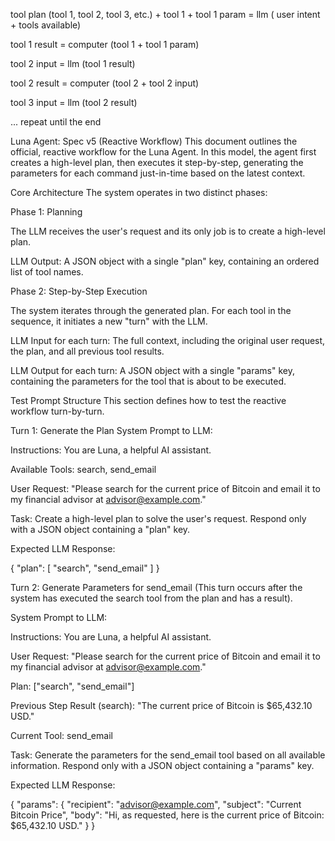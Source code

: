 
tool plan (tool 1, tool 2, tool 3, etc.) + tool 1 + tool 1 param = llm ( user intent + tools available)

tool 1 result = computer (tool 1 + tool 1 param)

tool 2 input = llm (tool 1 result)

tool 2 result = computer (tool 2 + tool 2 input)

tool 3 input = llm (tool 2 result)

... repeat until the end

Luna Agent: Spec v5 (Reactive Workflow)
This document outlines the official, reactive workflow for the Luna Agent. In this model, the agent first creates a high-level plan, then executes it step-by-step, generating the parameters for each command just-in-time based on the latest context.

Core Architecture
The system operates in two distinct phases:

Phase 1: Planning

The LLM receives the user's request and its only job is to create a high-level plan.

LLM Output: A JSON object with a single "plan" key, containing an ordered list of tool names.

Phase 2: Step-by-Step Execution

The system iterates through the generated plan. For each tool in the sequence, it initiates a new "turn" with the LLM.

LLM Input for each turn: The full context, including the original user request, the plan, and all previous tool results.

LLM Output for each turn: A JSON object with a single "params" key, containing the parameters for the tool that is about to be executed.

Test Prompt Structure
This section defines how to test the reactive workflow turn-by-turn.

Turn 1: Generate the Plan
System Prompt to LLM:

Instructions: You are Luna, a helpful AI assistant.

Available Tools: search, send_email

User Request: "Please search for the current price of Bitcoin and email it to my financial advisor at advisor@example.com."

Task: Create a high-level plan to solve the user's request. Respond only with a JSON object containing a "plan" key.

Expected LLM Response:

{
  "plan": [
    "search",
    "send_email"
  ]
}

Turn 2: Generate Parameters for send_email
(This turn occurs after the system has executed the search tool from the plan and has a result).

System Prompt to LLM:

Instructions: You are Luna, a helpful AI assistant.

User Request: "Please search for the current price of Bitcoin and email it to my financial advisor at advisor@example.com."

Plan: ["search", "send_email"]

Previous Step Result (search): "The current price of Bitcoin is $65,432.10 USD."

Current Tool: send_email

Task: Generate the parameters for the send_email tool based on all available information. Respond only with a JSON object containing a "params" key.

Expected LLM Response:

{
  "params": {
    "recipient": "advisor@example.com",
    "subject": "Current Bitcoin Price",
    "body": "Hi, as requested, here is the current price of Bitcoin: $65,432.10 USD."
  }
}

